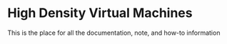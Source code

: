 High Density Virtual Machines
=============================

This is the place for all the documentation, note, and how-to information


